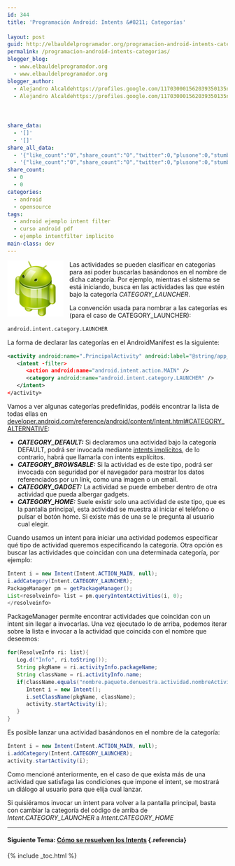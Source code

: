 ```yaml
---
id: 344
title: 'Programación Android: Intents &#8211; Categorías'

layout: post
guid: http://elbauldelprogramador.org/programacion-android-intents-categorias/
permalink: /programacion-android-intents-categorias/
blogger_blog:
  - www.elbauldelprogramador.org
  - www.elbauldelprogramador.org
blogger_author:
  - Alejandro Alcaldehttps://profiles.google.com/117030001562039350135noreply@blogger.com
  - Alejandro Alcaldehttps://profiles.google.com/117030001562039350135noreply@blogger.com

  
  
share_data:
  - '[]'
  - '[]'
share_all_data:
  - '{"like_count":"0","share_count":"0","twitter":0,"plusone":0,"stumble":0,"pinit":0,"count":0,"time":1333551702}'
  - '{"like_count":"0","share_count":"0","twitter":0,"plusone":0,"stumble":0,"pinit":0,"count":0,"time":1333551702}'
share_count:
  - 0
  - 0
categories:
  - android
  - opensource
tags:
  - android ejemplo intent filter
  - curso android pdf
  - ejemplo intentfilter implicito
main-class: dev
---
```

<div class="separator" style="clear: both; text-align: center;">
  <img border="0" src="/assets/img/2013/07/iconoAndroid.png" style="clear:left; float:left;margin-right:1em; margin-bottom:1em" />
</div>

Las actividades se pueden clasificar en categorías para así poder buscarlas basándonos en el nombre de dicha categoría. Por ejemplo, mientras el sistema se está iniciando, busca en las actividades las que estén bajo la categoría *CATEGORY_LAUNCHER*.

La convención usada para nombrar a las categorías es (para el caso de CATEGORY_LAUNCHER):

```bash
android.intent.category.LAUNCHER
```

La forma de declarar las categorías en el AndroidManifest es la siguiente:

  
<!--ad-->

```xml
<activity android:name=".PrincipalActivity" android:label="@string/app_name">
   <intent -filter>
      <action android:name="android.intent.action.MAIN" />
      <category android:name="android.intent.category.LAUNCHER" />
   </intent>
</activity>

```

Vamos a ver algunas categorías predefinidas, podéis encontrar la lista de todas ellas en <a target="_blank" href="http://developer.android.com/reference/android/content/Intent.html#CATEGORY_ALTERNATIVE">developer.android.com/reference/android/content/Intent.html#CATEGORY_ALTERNATIVE</a>:

  * ***CATEGORY_DEFAULT:*** Si declaramos una actividad bajo la categoría DEFAULT, podrá ser invocada mediante [intents implícitos][1], de lo contrario, habrá que llamarla con intents explícitos.
  * ***CATEGORY_BROWSABLE:*** Si la actividad es de este tipo, podrá ser invocada con seguridad por el navegador para mostrar los datos referenciados por un link, como una imagen o un email.
  * ***CATEGORY_GADGET:*** La actividad se puede embeber dentro de otra actividad que pueda albergar gadgets.
  * ***CATEGORY_HOME:*** Suele existir solo una actividad de este tipo, que es la pantalla principal, esta actividad se muestra al iniciar el teléfono o pulsar el botón home. Si existe más de una se le pregunta al usuario cual elegir.

Cuando usamos un intent para iniciar una actividad podemos especificar qué tipo de actividad queremos especificando la categoría. Otra opción es buscar las actividades que coincidan con una determinada categoría, por ejemplo:

```java
Intent i = new Intent(Intent.ACTION_MAIN, null);
i.addCategory(Intent.CATEGORY_LAUNCHER);
PackageManager pm = getPackageManager();
List<resolveinfo> list = pm.queryIntentActivities(i, 0);
</resolveinfo>
```

PackageManager permite encontrar actividades que coincidan con un intent sin llegar a invocarlas. Una vez ejecutado lo de arriba, podemos iterar sobre la lista e invocar a la actividad que coincida con el nombre que deseemos:

```java
for(ResolveInfo ri: list){
   Log.d("Info", ri.toString());
   String pkgName = ri.activityInfo.packageName;
   String className = ri.activityInfo.name;
   if(className.equals("nombre.paquete.denuestra.actividad.nombreActividad")){
      Intent i = new Intent();
      i.setClassName(pkgName, className);
      activity.startActivity(i);
   }
}

```

Es posible lanzar una actividad basándonos en el nombre de la categoría:

```java
Intent i = new Intent(Intent.ACTION_MAIN, null);
i.addCategory(Intent.CATEGORY_LAUNCHER);
activity.startActivity(i);

```

Como mencioné anteriormente, en el caso de que exista más de una actividad que satisfaga las condiciones que impone el intent, se mostrará un diálogo al usuario para que elija cual lanzar.

Si quisiéramos invocar un intent para volver a la pantalla principal, basta con cambiar la categoría del código de arriba de *Intent.CATEGORY_LAUNCHER* a *Intent.CATEGORY_HOME*

* * *

#### Siguiente Tema: [Cómo se resuelven los Intents][2] {.referencia}





 [1]: /programacion-android-intents-conceptos
 [2]: /programacion-android-como-se-resuelven/

{% include _toc.html %}
